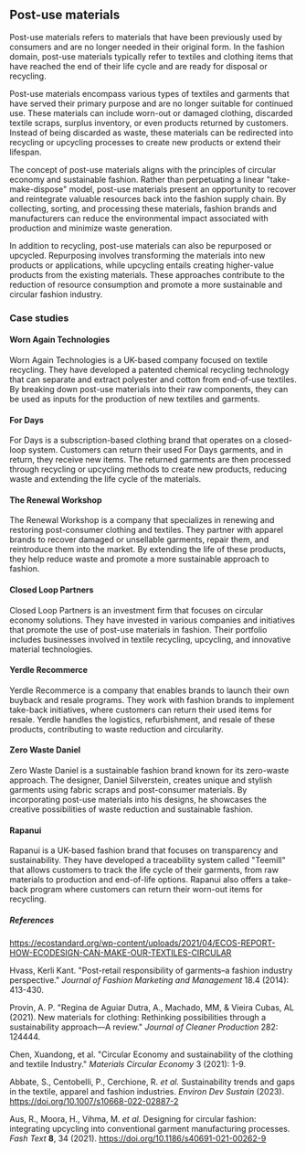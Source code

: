 ﻿## Post-use materials

Post-use materials refers to materials that have been previously used by consumers and are no longer needed in their original form. In the fashion domain, post-use materials typically refer to textiles and clothing items that have reached the end of their life cycle and are ready for disposal or recycling.

Post-use materials encompass various types of textiles and garments that have served their primary purpose and are no longer suitable for continued use. These materials can include worn-out or damaged clothing, discarded textile scraps, surplus inventory, or even products returned by customers. Instead of being discarded as waste, these materials can be redirected into recycling or upcycling processes to create new products or extend their lifespan.

The concept of post-use materials aligns with the principles of circular economy and sustainable fashion. Rather than perpetuating a linear "take-make-dispose" model, post-use materials present an opportunity to recover and reintegrate valuable resources back into the fashion supply chain. By collecting, sorting, and processing these materials, fashion brands and manufacturers can reduce the environmental impact associated with production and minimize waste generation.

In addition to recycling, post-use materials can also be repurposed or upcycled. Repurposing involves transforming the materials into new products or applications, while upcycling entails creating higher-value products from the existing materials. These approaches contribute to the reduction of resource consumption and promote a more sustainable and circular fashion industry.

### Case studies

#### Worn Again Technologies

Worn Again Technologies is a UK-based company focused on textile recycling. They have developed a patented chemical recycling technology that can separate and extract polyester and cotton from end-of-use textiles. By breaking down post-use materials into their raw components, they can be used as inputs for the production of new textiles and garments.

#### For Days

For Days is a subscription-based clothing brand that operates on a closed-loop system. Customers can return their used For Days garments, and in return, they receive new items. The returned garments are then processed through recycling or upcycling methods to create new products, reducing waste and extending the life cycle of the materials.

#### The Renewal Workshop

The Renewal Workshop is a company that specializes in renewing and restoring post-consumer clothing and textiles. They partner with apparel brands to recover damaged or unsellable garments, repair them, and reintroduce them into the market. By extending the life of these products, they help reduce waste and promote a more sustainable approach to fashion.

#### Closed Loop Partners

Closed Loop Partners is an investment firm that focuses on circular economy solutions. They have invested in various companies and initiatives that promote the use of post-use materials in fashion. Their portfolio includes businesses involved in textile recycling, upcycling, and innovative material technologies.

#### Yerdle Recommerce

Yerdle Recommerce is a company that enables brands to launch their own buyback and resale programs. They work with fashion brands to implement take-back initiatives, where customers can return their used items for resale. Yerdle handles the logistics, refurbishment, and resale of these products, contributing to waste reduction and circularity.

#### Zero Waste Daniel

Zero Waste Daniel is a sustainable fashion brand known for its zero-waste approach. The designer, Daniel Silverstein, creates unique and stylish garments using fabric scraps and post-consumer materials. By incorporating post-use materials into his designs, he showcases the creative possibilities of waste reduction and sustainable fashion.

#### Rapanui

Rapanui is a UK-based fashion brand that focuses on transparency and sustainability. They have developed a traceability system called "Teemill" that allows customers to track the life cycle of their garments, from raw materials to production and end-of-life options. Rapanui also offers a take-back program where customers can return their worn-out items for recycling.

##### References

https://ecostandard.org/wp-content/uploads/2021/04/ECOS-REPORT-HOW-ECODESIGN-CAN-MAKE-OUR-TEXTILES-CIRCULAR

Hvass, Kerli Kant. "Post-retail responsibility of garments–a fashion industry perspective." _Journal of Fashion Marketing and Management_ 18.4 (2014): 413-430.

Provin, A. P. "Regina de Aguiar Dutra, A., Machado, MM, & Vieira Cubas, AL (2021). New materials for clothing: Rethinking possibilities through a sustainability approach—A review." _Journal of Cleaner Production_ 282: 124444.

Chen, Xuandong, et al. "Circular Economy and sustainability of the clothing and textile Industry." _Materials Circular Economy_ 3 (2021): 1-9.

Abbate, S., Centobelli, P., Cerchione, R. _et al._ Sustainability trends and gaps in the textile, apparel and fashion industries. _Environ Dev Sustain_ (2023). https://doi.org/10.1007/s10668-022-02887-2

Aus, R., Moora, H., Vihma, M. _et al._ Designing for circular fashion: integrating upcycling into conventional garment manufacturing processes. _Fash Text_  **8**, 34 (2021). https://doi.org/10.1186/s40691-021-00262-9
